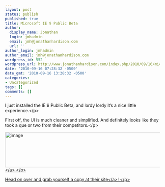 ```yaml
---
layout: post
status: publish
published: true
title: Microsoft IE 9 Public Beta
author:
  display_name: Jonathan
  login: jmhadmin
  email: jmh@jonathanhardison.com
  url: ''
author_login: jmhadmin
author_email: jmh@jonathanhardison.com
wordpress_id: 552
wordpress_url: http://www.jonathanhardison.com/index.php/2010/09/16/microsoft-ie-9-public-beta/
date: '2010-09-16 07:28:32 -0500'
date_gmt: '2010-09-16 13:28:32 -0500'
categories:
- Uncategorized
tags: []
comments: []
---
```

<p>I just installed the IE 9 Public Beta, and lordy lordy it&rsquo;s a nice little experience.<&#47;p>
<p>First off, the UI is much cleaner and simplified. And definitely looks like they took a que or two from their competitors.<&#47;p>
<p><a href="http:&#47;&#47;www.jonathanhardison.com&#47;wp-content&#47;uploads&#47;2010&#47;09&#47;image.png"><img style="border-right-width: 0px; display: inline; border-top-width: 0px; border-bottom-width: 0px; border-left-width: 0px" title="image" border="0" alt="image" src="http:&#47;&#47;www.jonathanhardison.com&#47;wp-content&#47;uploads&#47;2010&#47;09&#47;image_thumb.png" width="614" height="115" &#47;><&#47;a> <&#47;p>
<p>Head on over and grab yourself a copy at their <a href="http:&#47;&#47;www.microsoft.com&#47;ie9" target="_blank">site<&#47;a>! <&#47;p></p>
